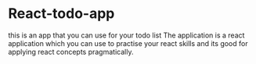 # React-todo-app
this is an app that you can use for your todo list
The application is a react application which you can use to practise your react skills and its good for applying react concepts pragmatically.
